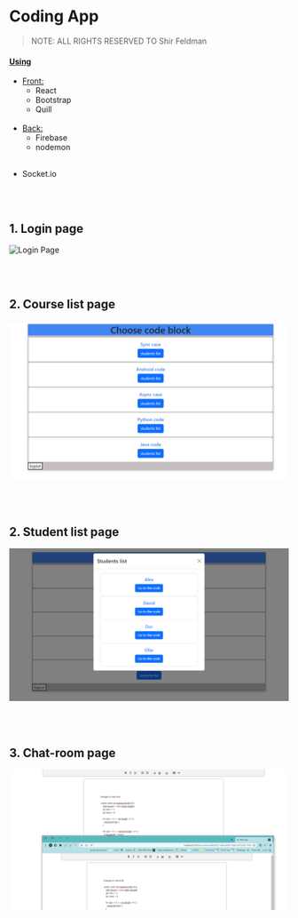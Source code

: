 # Coding App

> NOTE: ALL RIGHTS RESERVED TO Shir Feldman

#### <ins>Using</ins>

- <ins>Front:</ins>
  - React
  - Bootstrap
  - Quill
    <br><br>
- <ins>Back:</ins>
  - Firebase
  - nodemon
    <br><br>

* Socket.io

<br><br>

## **1. Login page**

<img  src="" title="Login Page" />

<br><br>

## **2. Course list page**

<img  src="./pics/2.PNG" title="Residents Page" />

<br><br>

## **2. Student list page**

<img  src="./pics/3.PNG" title="Residents Page" />

<br><br>

## **3. Chat-room page**

<img  src="./pics/1.PNG" title="Residents Page" />
